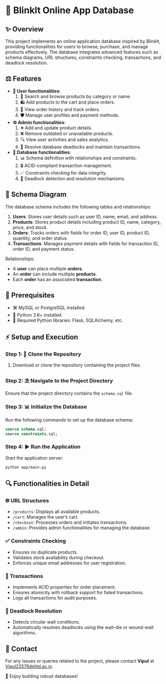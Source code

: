 # 🛒 BlinkIt Online App Database

## ✨ Overview
This project implements an online application database inspired by BlinkIt, providing functionalities for users to browse, purchase, and manage products effectively. The database integrates advanced features such as schema diagrams, URL structures, constraints checking, transactions, and deadlock resolution.

## ⚖️ Features
- **🛒 User functionalities**:
  1. 🔎 Search and browse products by category or name.
  2. 🛍️ Add products to the cart and place orders.
  3. 📜 View order history and track orders.
  4. 🛡️ Manage user profiles and payment methods.
- **⚙️ Admin functionalities**:
  1. ➕ Add and update product details.
  2. ❌ Remove outdated or unavailable products.
  3. 🔍 View user activities and sales analytics.
  4. 🔧 Resolve database deadlocks and maintain transactions.
- **🔧 Database functionalities**:
  1. 📊 Schema definition with relationships and constraints.
  2. 🔒 ACID-compliant transaction management.
  3. ✅ Constraints checking for data integrity.
  4. 🚦 Deadlock detection and resolution mechanisms.

## 📐 Schema Diagram
The database schema includes the following tables and relationships:
1. **Users**: Stores user details such as user ID, name, email, and address.
2. **Products**: Stores product details including product ID, name, category, price, and stock.
3. **Orders**: Tracks orders with fields for order ID, user ID, product ID, quantity, and order status.
4. **Transactions**: Manages payment details with fields for transaction ID, order ID, and payment status.

Relationships:
- A **user** can place multiple **orders**.
- An **order** can include multiple **products**.
- Each **order** has an associated **transaction**.


## 🔧 Prerequisites
- 🛠️ MySQL or PostgreSQL installed.
- 🔧 Python 3.8+ installed.
- 🐍 Required Python libraries: Flask, SQLAlchemy, etc.

## ⚡ Setup and Execution
### Step 1: 🔧 Clone the Repository
1. Download or clone the repository containing the project files.

### Step 2: ⛱ Navigate to the Project Directory
Ensure that the project directory contains the `schema.sql` file.

### Step 3: 📊 Initialize the Database
Run the following commands to set up the database schema:
```sql
source schema.sql;
source constraints.sql;
```

### Step 4: ▶️ Run the Application
Start the application server:
```bash
python app/main.py
```

## 🔍 Functionalities in Detail
### 🌐 URL Structures
- `/products`: Displays all available products.
- `/cart`: Manages the user’s cart.
- `/checkout`: Processes orders and initiates transactions.
- `/admin`: Provides admin functionalities for managing the database.

### ✅ Constraints Checking
- Ensures no duplicate products.
- Validates stock availability during checkout.
- Enforces unique email addresses for user registration.

### 🔄 Transactions
- Implements ACID properties for order placement.
- Ensures atomicity with rollback support for failed transactions.
- Logs all transactions for audit purposes.

### 🚦 Deadlock Resolution
- Detects circular wait conditions.
- Automatically resolves deadlocks using the wait-die or wound-wait algorithms.

## 📢 Contact
For any issues or queries related to the project, please contact **Vipul** at [Vipul22576@iiitd.ac.in](mailto:Vipul22576@iiitd.ac.in).

🌟 Enjoy building robust databases!

